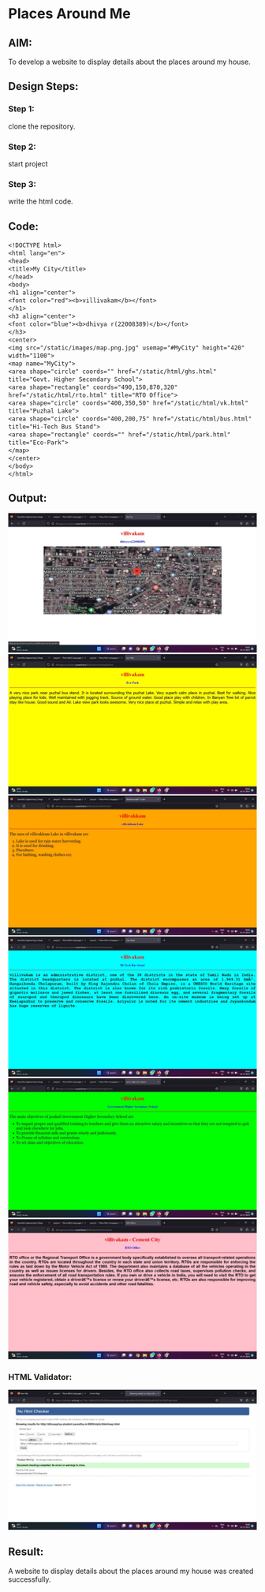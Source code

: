 # Places Around Me
## AIM:
To develop a website to display details about the places around my house.

## Design Steps:

### Step 1:
clone the repository.
### Step 2:
start project
### Step 3:
write the html code.
## Code:
```
<!DOCTYPE html>
<html lang="en">
<head>
<title>My City</title>
</head>
<body>
<h1 align="center">
<font color="red"><b>villivakam</b></font>
</h1>
<h3 align="center">
<font color="blue"><b>dhivya r(22008389)</b></font>
</h3>
<center>
<img src="/static/images/map.png.jpg" usemap="#MyCity" height="420" width="1100">
<map name="MyCity">
<area shape="circle" coords="" href="/static/html/ghs.html" title="Govt. Higher Secondary School">
<area shape="rectangle" coords="490,150,870,320" href="/static/html/rto.html" title="RTO Office">
<area shape="circle" coords="400,350,50" href="/static/html/vk.html" title="Puzhal Lake">
<area shape="circle" coords="400,200,75" href="/static/html/bus.html" title="Hi-Tech Bus Stand">
<area shape="rectangle" coords="" href="/static/html/park.html" title="Eco-Park">
</map>
</center>
</body>
</html>
```

## Output:
![m1](./images/m1.jpeg)
![m2](./images/m2.jpeg)
![m3](./images/m3.jpeg)
![m4](./images/m4.jpeg)
![m5](./images/m5.jpeg)
![m6](./images/m6.jpeg)

### HTML Validator:
![m7](./images/m7.jpeg)

## Result:
A website to display details about the places around my house was created successfully.